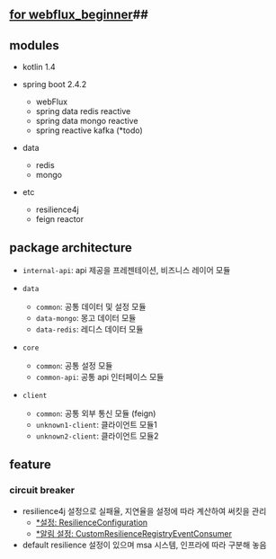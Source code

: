 ## [for webflux_beginner](https://github.com/krrrr-b/spring-webflux-skeleton/raw/master/사내_엔지니어링데이_웹플럭스_공유_자료.pdf)##


## modules
- kotlin 1.4

- spring boot 2.4.2
    - webFlux
    - spring data redis reactive
    - spring data mongo reactive
    - spring reactive kafka (*todo)
  
- data
    - redis
    - mongo

- etc
    - resilience4j
    - feign reactor
  
## package architecture
- `internal-api`: api 제공을 프레젠테이션, 비즈니스 레이어 모듈

- `data`
  - `common`: 공통 데이터 및 설정 모듈
  - `data-mongo`: 몽고 데이터 모듈
  - `data-redis`: 레디스 데이터 모듈
  
- `core`
  - `common`: 공통 설정 모듈
  - `common-api`: 공통 api 인터페이스 모듈
  
- `client`
  - `common`: 공통 외부 통신 모듈 (feign)
  - `unknown1-client`: 클라이언트 모듈1
  - `unknown2-client`: 클라이언트 모듈2

## feature
### circuit breaker
- resilience4j 설정으로 실패율, 지연율을 설정에 따라 계산하여 써킷을 관리
  - [*설정: ResilienceConfiguration](https://github.com/krrrr-b/spring-webflux-skeleton/blob/master/internal-api/src/main/kotlin/com/skeleton/webflux/internal/api/config/resilience/ResilienceConfiguration.kt)
  - [*알림 설정: CustomResilienceRegistryEventConsumer](https://github.com/krrrr-b/spring-webflux-skeleton/blob/master/internal-api/src/main/kotlin/com/skeleton/webflux/internal/api/config/resilience/CustomResilienceRegistryEventConsumer.kt)
- default resilience 설정이 있으며 msa 시스템, 인프라에 따라 구분해 놓음

